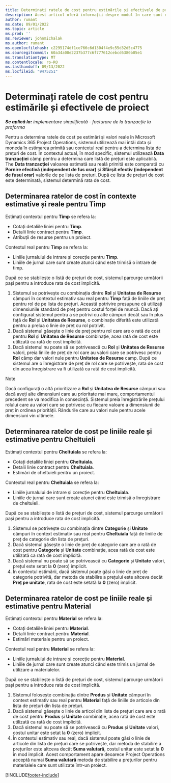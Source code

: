```yaml
---
title: Determinați ratele de cost pentru estimările și efectivele de proiect
description: Acest articol oferă informații despre modul în care sunt determinate ratele de cost pentru estimările și efectivele de proiect.
author: rumant
ms.date: 09/01/2022
ms.topic: article
ms.prod: ''
ms.reviewer: johnmichalak
ms.author: rumant
ms.openlocfilehash: c2295174df1ce766c6d1304f4e9c55d32d5c4775
ms.sourcegitcommit: 60a34a00e2237b377c6f777612cebcd6380b05e1
ms.translationtype: MT
ms.contentlocale: ro-RO
ms.lasthandoff: 09/13/2022
ms.locfileid: "9475251"
---
```

# <a name="determine-cost-rates-for-project-estimates-and-actuals"></a>Determinați ratele de cost pentru estimările și efectivele de proiect

_**Se aplică la:** implementare simplificată - facturare de la tranzacție la proforma_

Pentru a determina ratele de cost pe estimări și valori reale în Microsoft Dynamics 365 Project Operations, sistemul utilizează mai întâi data și moneda în estimarea primită sau contextul real pentru a determina lista de prețuri de cost. În contextul actual, în mod specific, sistemul utilizează **Data tranzacției** câmp pentru a determina care listă de prețuri este aplicabilă. The **Data tranzacției** valoarea estimată sau reală primită este comparată cu **Pornire efectivă (independent de fus orar)** și **Sfârșit efectiv (independent de fusul orar)** valorile de pe lista de preturi. După ce lista de prețuri de cost este determinată, sistemul determină rata de cost. 

## <a name="determining-cost-rates-in-estimate-and-actual-contexts-for-time"></a>Determinarea ratelor de cost în contexte estimative și reale pentru Timp

Estimați contextul pentru **Timp** se refera la:

- Cotați detaliile liniei pentru **Timp**.
- Detalii linie contract pentru **Timp**.
- Atribuții de resurse pentru un proiect.

Contextul real pentru **Timp** se refera la:

- Liniile jurnalului de intrare și corecție pentru **Timp**.
- Liniile de jurnal care sunt create atunci când este trimisă o intrare de timp.

După ce se stabilește o listă de prețuri de cost, sistemul parcurge următorii pași pentru a introduce rata de cost implicită.

1. Sistemul se potrivește cu combinația dintre **Rol** și **Unitatea de Resurse** câmpuri în contextul estimativ sau real pentru **Timp** față de liniile de preț pentru rol de pe lista de prețuri. Această potrivire presupune că utilizați dimensiunile standard de preț pentru costul forței de muncă. Dacă ați configurat sistemul pentru a se potrivi cu alte câmpuri decât sau în plus față de **Rol** și **Unitatea de Resurse**, o combinație diferită este utilizată pentru a prelua o linie de preț cu rol potrivit.
1. Dacă sistemul găsește o linie de preț pentru rol care are o rată de cost pentru **Rol** și **Unitatea de Resurse** combinație, acea rată de cost este utilizată ca rată de cost implicită.
1. Dacă sistemul nu poate să se potrivească cu **Rol** și **Unitatea de Resurse** valori, preia liniile de preț de rol care au valori care se potrivesc pentru **Rol** câmp dar valori nule pentru **Unitatea de Resurse** camp. După ce sistemul are o înregistrare de preț de rol care se potrivește, rata de cost din acea înregistrare va fi utilizată ca rată de cost implicită.

> [!NOTE]
> Dacă configurați o altă prioritizare a **Rol** și **Unitatea de Resurse** câmpuri sau dacă aveți alte dimensiuni care au prioritate mai mare, comportamentul precedent se va modifica în consecință. Sistemul preia înregistrările prețului rolului care au valori care se potrivesc cu fiecare valoare a dimensiunii de preț în ordinea priorității. Rândurile care au valori nule pentru acele dimensiuni vin ultimele.

## <a name="determining-cost-rates-on-actual-and-estimate-lines-for-expense"></a>Determinarea ratelor de cost pe liniile reale și estimative pentru Cheltuieli

Estimați contextul pentru **Cheltuiala** se refera la:

- Cotați detaliile liniei pentru **Cheltuiala**.
- Detalii linie contract pentru **Cheltuiala**.
- Estimări de cheltuieli pentru un proiect.

Contextul real pentru **Cheltuiala** se refera la:

- Liniile jurnalului de intrare și corecție pentru **Cheltuiala**.
- Liniile de jurnal care sunt create atunci când este trimisă o înregistrare de cheltuieli.

După ce se stabilește o listă de prețuri de cost, sistemul parcurge următorii pași pentru a introduce rata de cost implicită.

1. Sistemul se potrivește cu combinația dintre **Categorie** și **Unitate** câmpuri în context estimativ sau real pentru **Cheltuiala** față de liniile de preț de categorie din lista de prețuri.
1. Dacă sistemul găsește o linie de preț de categorie care are o rată de cost pentru **Categorie** și **Unitate** combinație, acea rată de cost este utilizată ca rată de cost implicită.
1. Dacă sistemul nu poate să se potrivească cu **Categorie** și **Unitate** valori, prețul este setat la **0** (zero) implicit.
1. În contextul estimării, dacă sistemul poate găsi o linie de preț de categorie potrivită, dar metoda de stabilire a prețului este altceva decât **Preț pe unitate**, rata de cost este setată la **0** (zero) implicit.

## <a name="determining-cost-rates-on-actual-and-estimate-lines-for-material"></a>Determinarea ratelor de cost pe liniile reale și estimative pentru Material

Estimați contextul pentru **Material** se refera la:

- Cotați detaliile liniei pentru **Material**.
- Detalii linie contract pentru **Material**.
- Estimări materiale pentru un proiect.

Contextul real pentru **Material** se refera la:

- Liniile jurnalului de intrare și corecție pentru **Material**.
- Liniile de jurnal care sunt create atunci când este trimis un jurnal de utilizare a materialelor.

După ce se stabilește o listă de prețuri de cost, sistemul parcurge următorii pași pentru a introduce rata de cost implicită.

1. Sistemul folosește combinația dintre **Produs** și **Unitate** câmpuri în context estimativ sau real pentru **Material** față de liniile de articole din lista de prețuri din lista de prețuri.
1. Dacă sistemul găsește o linie de articol din lista de prețuri care are o rată de cost pentru **Produs** și **Unitate** combinație, acea rată de cost este utilizată ca rată de cost implicită.
1. Dacă sistemul nu poate să se potrivească cu **Produs** și **Unitate** valori, costul unitar este setat la **0** (zero) implicit.
1. În contextul estimativ sau real, dacă sistemul poate găsi o linie de articole din lista de prețuri care se potrivește, dar metoda de stabilire a prețurilor este altceva decât **Suma valutară**, costul unitar este setat la **0** în mod implicit. Acest comportament apare deoarece Project Operations acceptă numai **Suma valutară** metoda de stabilire a prețurilor pentru materialele care sunt utilizate într-un proiect.

[!INCLUDE[footer-include](../../includes/footer-banner.md)]
